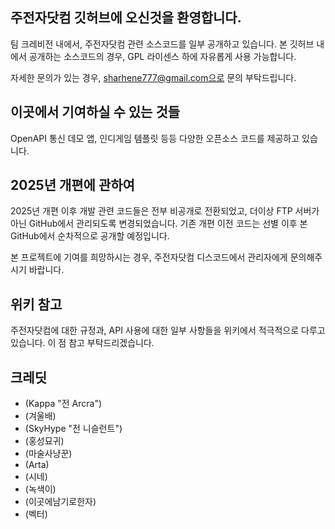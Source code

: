 ## 주전자닷컴 깃허브에 오신것을 환영합니다.
팀 크레비전 내에서, 주전자닷컴 관련 소스코드를 일부 공개하고 있습니다.
본 깃허브 내에서 공개하는 소스코드의 경우, GPL 라이센스 하에 자유롭게 사용 가능합니다.

자세한 문의가 있는 경우, sharhene777@gmail.com으로 문의 부탁드립니다.

## 이곳에서 기여하실 수 있는 것들
OpenAPI 통신 데모 앱, 인디게임 템플릿 등등 다양한 오픈소스 코드를 제공하고 있습니다.

## 2025년 개편에 관하여
2025년 개편 이후 개발 관련 코드들은 전부 비공개로 전환되었고, 더이상 FTP 서버가 아닌 GitHub에서 관리되도록 변경되었습니다.
기존 개편 이전 코드는 선별 이후 본 GitHub에서 순차적으로 공개할 예정입니다.

본 프로젝트에 기여를 희망하시는 경우, 주전자닷컴 디스코드에서 관리자에게 문의해주시기 바랍니다.

## 위키 참고
주전자닷컴에 대한 규정과, API 사용에 대한 일부 사항들을 위키에서 적극적으로 다루고 있습니다. 이 점 참고 부탁드리겠습니다.

## 크레딧
 * (Kappa "전 Arcra")
 * (겨울배)
 * (SkyHype "전 니슬런트")
 * (홍성묘귀)
 * (마술사냥꾼)
 * (Arta)
 * (시네)
 * (녹색이)
 * (이곳에남기로한자)
 * (벡터)
    
